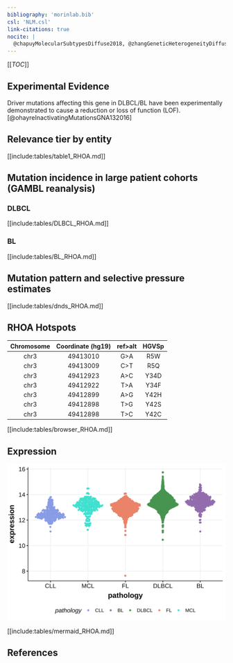 ```yaml
---
bibliography: 'morinlab.bib'
csl: 'NLM.csl'
link-citations: true
nocite: |
  @chapuyMolecularSubtypesDiffuse2018, @zhangGeneticHeterogeneityDiffuse2013, @richterRecurrentMutationID32012, @reddyGeneticFunctionalDrivers2017, 
---
```

[[_TOC_]]


## Experimental Evidence

Driver mutations affecting this gene in DLBCL/BL have been experimentally demonstrated to cause a reduction or loss of function (LOF).[@ohayreInactivatingMutationsGNA132016]

## Relevance tier by entity

[[include:tables/table1_RHOA.md]]

## Mutation incidence in large patient cohorts (GAMBL reanalysis)

### DLBCL
[[include:tables/DLBCL_RHOA.md]]

### BL
[[include:tables/BL_RHOA.md]]

## Mutation pattern and selective pressure estimates

[[include:tables/dnds_RHOA.md]]

## RHOA Hotspots

| Chromosome |Coordinate (hg19) | ref>alt | HGVSp | 
 | :---:| :---: | :--: | :---: |
| chr3 | 49413010 | G>A | R5W |
| chr3 | 49413009 | C>T | R5Q |
| chr3 | 49412923 | A>C | Y34D |
| chr3 | 49412922 | T>A | Y34F |
| chr3 | 49412899 | A>G | Y42H |
| chr3 | 49412898 | T>G | Y42S |
| chr3 | 49412898 | T>C | Y42C |

[[include:tables/browser_RHOA.md]]

## Expression
![](images/gene_expression/RHOA_by_pathology.svg)
<!-- ORIGIN: pasqualucciHypermutationMultipleProtooncogenes2001a -->
<!-- DLBCL: pasqualucciHypermutationMultipleProtooncogenes2001a -->
<!-- BL: richterRecurrentMutationID32012a -->

[[include:tables/mermaid_RHOA.md]]

## References

